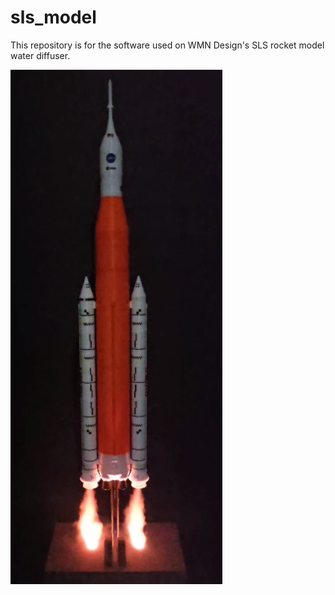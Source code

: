 # sls_model
This repository is for the software used on WMN Design's SLS rocket model water diffuser.

![SLS Model](readme-images/SLS_model.png)
